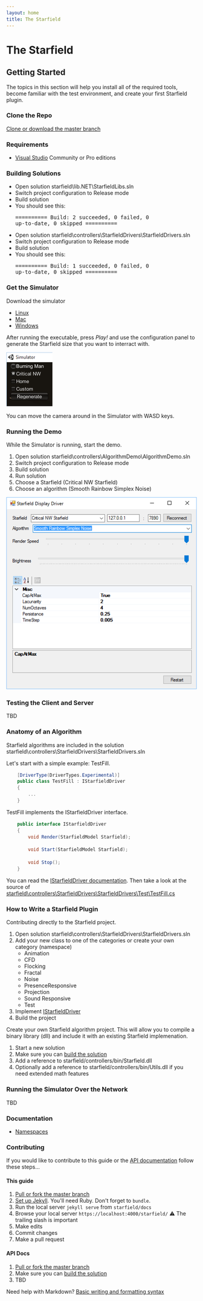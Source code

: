 ```yaml
---
layout: home
title: The Starfield
---
```

# The Starfield

## Getting Started

The topics in this section will help you install all of the required tools, become familiar with the test environment, and create your first Starfield plugin.

### Clone the Repo

[Clone or download the master branch](https://github.com/volaris/starfield)

### Requirements

* [Visual Studio](https://www.visualstudio.com/downloads/) Community or Pro editions

### Building Solutions

* Open solution starfield\lib\.NET\StarfieldLibs.sln
* Switch project configuration to Release mode
* Build solution
* You should see this: <pre>========== Build: 2 succeeded, 0 failed, 0 up-to-date, 0 skipped ==========</pre>
* Open solution starfield\controllers\StarfieldDrivers\StarfieldDrivers.sln
* Switch project configuration to Release mode
* Build solution
* You should see this: <pre>========== Build: 1 succeeded, 0 failed, 0 up-to-date, 0 skipped ==========</pre>

### Get the Simulator

Download the simulator
* [Linux](https://github.com/volaris/starfield/raw/master/simulator/builds/Linux.zip)
* [Mac](https://github.com/volaris/starfield/raw/master/simulator/builds/Mac.zip)
* [Windows](https://github.com/volaris/starfield/raw/master/simulator/builds/Windows.zip)

After running the executable, press *Play!* and use the configuration panel to generate the Starfield size that you want to interract with.

![Simulator Config](https://github.com/volaris/starfield/blob/master/documentation/images/SimulatorConfig.png?raw=true)

You can move the camera around in the Simulator with WASD keys.

### Running the Demo

While the Simulator is running, start the demo.

1. Open solution starfield\controllers\AlgorithmDemo\AlgorithmDemo.sln
1. Switch project configuration to Release mode
1. Build solution
1. Run solution
1. Choose a Starfield (Critical NW Starfield)
1. Choose an algorithm (Smooth Rainbow Simplex Noise)

![Demo Config](https://github.com/volaris/starfield/blob/master/documentation/images/AlgorithmDemo.png?raw=true)

### Testing the Client and Server

TBD

### Anatomy of an Algorithm

Starfield algorithms are included in the solution starfield\controllers\StarfieldDrivers\StarfieldDrivers.sln

Let's start with a simple example: TestFill.

```C#
    [DriverType(DriverTypes.Experimental)]
    public class TestFill : IStarfieldDriver
    {
    	...
    }
```

TestFill implements the IStarfieldDriver interface. 

```C#
    public interface IStarfieldDriver
    {
        void Render(StarfieldModel Starfield);

        void Start(StarfieldModel Starfield);

        void Stop();
    }
```

You can read the [IStarfieldDriver documentation](api/html/T_Starfield_IStarfieldDriver.htm). Then take a look at the source of [starfield\controllers\StarfieldDrivers\StarfieldDrivers\Test\TestFill.cs](https://github.com/volaris/starfield/blob/master/controllers/StarfieldDrivers/StarfieldDrivers/Test/TestFill.cs)

### How to Write a Starfield Plugin

Contributing directly to the Starfield project.

1. Open solution starfield\controllers\StarfieldDrivers\StarfieldDrivers.sln
1. Add your new class to one of the categories or create your own category (namespace)
	- Animation
	- CFD
	- Flocking
	- Fractal
	- Noise
	- PresenceResponsive
	- Projection
	- Sound Responsive
	- Test
1. Implement [IStarfieldDriver](api/html/T_Starfield_IStarfieldDriver.htm)
1. Build the project

Create your own Starfield algorithm project. This will allow you to compile a binary library (dll) and include it with an existing Starfield implemenation.

1. Start a new solution
1. Make sure you can [build the solution](#building-solutions)
1. Add a reference to starfield/controllers/bin/Starfield.dll
1. Optionally add a reference to starfield/controllers/bin/Utils.dll if you need extended math features

### Running the Simulator Over the Network

TBD

### Documentation

* [Namespaces](api/html/R_Project_Documentation.htm)

### Contributing

If you would like to contribute to this guide or the [API documentation](api/html/R_Project_Documentation.htm) follow these steps...

#### This guide
1. [Pull or fork the master branch](https://github.com/volaris/starfield/)
2. [Set up Jekyll](https://jekyllrb.com/docs/quickstart/). You'll need Ruby. Don't forget to `bundle`.
3. Run the local server `jekyll serve` from `starfield/docs`
4. Browse your local server `https://localhost:4000/starfield/` :warning: The trailing slash is important
5. Make edits
6. Commit changes
7. Make a pull request

#### API Docs
1. [Pull or fork the master branch](https://github.com/volaris/starfield/)
2. Make sure you can [build the solution](#building-solutions)
3. TBD

Need help with Markdown? [Basic writing and formatting syntax](https://help.github.com/articles/basic-writing-and-formatting-syntax/)